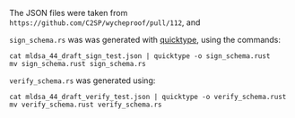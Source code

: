 The JSON files were taken from `https://github.com/C2SP/wycheproof/pull/112`, and

`sign_schema.rs` was was generated with [quicktype](https://github.com/glideapps/quicktype),
using the commands:

```
cat mldsa_44_draft_sign_test.json | quicktype -o sign_schema.rust
mv sign_schema.rust sign_schema.rs
```

`verify_schema.rs` was generated using:

```
cat mldsa_44_draft_verify_test.json | quicktype -o verify_schema.rust
mv verify_schema.rust verify_schema.rs
```

